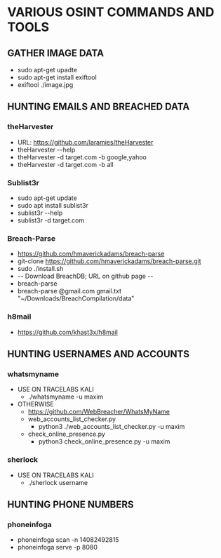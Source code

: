 # VARIOUS OSINT COMMANDS AND TOOLS

## GATHER IMAGE DATA
* sudo apt-get upadte
* sudo apt-get install exiftool
* exiftool ./image.jpg

## HUNTING EMAILS AND BREACHED DATA

### theHarvester
* URL: https://github.com/laramies/theHarvester
* theHarvester --help
* theHarvester -d target.com -b google,yahoo
* theHarvester -d target.com -b all

### Sublist3r
* sudo apt-get update
* sudo apt install sublist3r
* sublist3r --help
* sublist3r -d target.com

### Breach-Parse
* https://github.com/hmaverickadams/breach-parse
* git-clone https://github.com/hmaverickadams/breach-parse.git
* sudo ./install.sh
*  -- Download BreachDB; URL on github page --
* breach-parse
* breach-parse @gmail.com gmail.txt "~/Downloads/BreachCompilation/data"

### h8mail
* https://github.com/khast3x/h8mail

## HUNTING USERNAMES AND ACCOUNTS

### whatsmyname
* USE ON TRACELABS KALI
	* ./whatsmyname -u maxim
* OTHERWISE
	* https://github.com/WebBreacher/WhatsMyName
	* web_accounts_list_checker.py
		* python3 ./web_accounts_list_checker.py -u maxim
	* check_online_presence.py
		* python3 check_online_presence.py -u maxim
	
### sherlock
* USE ON TRACELABS KALI
	* ./sherlock username

## HUNTING PHONE NUMBERS

### phoneinfoga

* phoneinfoga scan -n 14082492815
* phoneinfoga serve -p 8080
